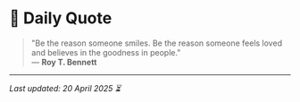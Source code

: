 # 📜 Daily Quote

> "Be the reason someone smiles. Be the reason someone feels loved and believes in the goodness in people."  
> — **Roy T. Bennett**

---

_Last updated: 20 April 2025 ⏳_
